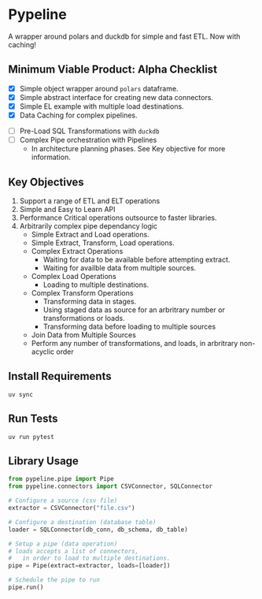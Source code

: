 # Pypeline

A wrapper around polars and duckdb for simple and fast ETL.
Now with caching!


## Minimum Viable Product: Alpha Checklist
+ [x] Simple object wrapper around `polars` dataframe.
+ [x] Simple abstract interface for creating new data connectors.
+ [x] Simple EL example with multiple load destinations. 
+ [x] Data Caching for complex pipelines.
- [ ] Pre-Load SQL Transformations with `duckdb`
- [ ] Complex Pipe orchestration with Pipelines
    - In architecture planning phases. See Key objective for more information.


## Key Objectives
1. Support a range of ETL and ELT operations 
2. Simple and Easy to Learn API
3. Performance Critical operations outsource to faster libraries.
4. Arbitrarily complex pipe dependancy logic
    - Simple Extract and Load operations.
    - Simple Extract, Transform, Load operations.
    - Complex Extract Operations
        - Waiting for data to be available before attempting extract.
        - Waiting for availble data from multiple sources.
    - Complex Load Operations
        - Loading to multiple destinations.
    - Complex Transform Operations
        - Transforming data in stages.
        - Using staged data as source for an arbritrary number or transformations or loads.
        - Transforming data before loading to multiple sources
    - Join Data from Multiple Sources
    - Perform any number of transformations, and loads, in arbritrary non-acyclic order 


## Install Requirements
```
uv sync
```

## Run Tests
```
uv run pytest
```

## Library Usage
```python
from pypeline.pipe import Pipe
from pypeline.connectors import CSVConnector, SQLConnector

# Configure a source (csv file)
extractor = CSVConnector("file.csv")

# Configure a destination (database table)
loader = SQLConnector(db_conn, db_schema, db_table)

# Setup a pipe (data operation)
# loads accepts a list of connectors,
#   in order to load to multiple destinations.
pipe = Pipe(extract=extractor, loads=[loader])

# Schedule the pipe to run
pipe.run()
```